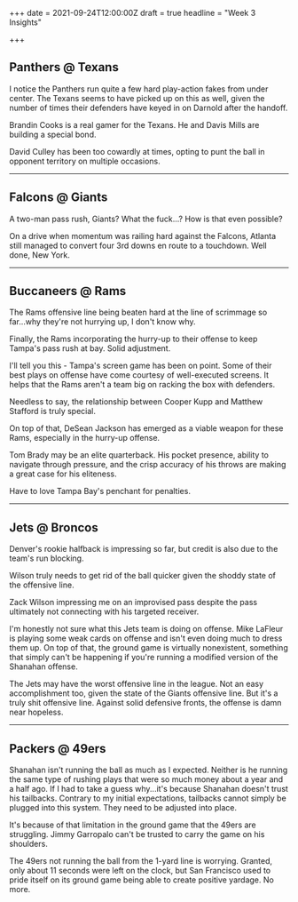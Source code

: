 +++
date = 2021-09-24T12:00:00Z
draft = true
headline = "Week 3 Insights"

+++
## Panthers @ Texans

I notice the Panthers run quite a few hard play-action fakes from under center. The Texans seems to have picked up on this as well, given the number of times their defenders have keyed in on Darnold after the handoff.

Brandin Cooks is a real gamer for the Texans. He and Davis Mills are building a special bond.

David Culley has been too cowardly at times, opting to punt the ball in opponent territory on multiple occasions.

***

## Falcons @ Giants

A two-man pass rush, Giants? What the fuck...? How is that even possible?

On a drive when momentum was railing hard against the Falcons, Atlanta still managed to convert four 3rd downs en route to a touchdown. Well done, New York.

***

## Buccaneers @ Rams

The Rams offensive line being beaten hard at the line of scrimmage so far...why they're not hurrying up, I don't know why.

Finally, the Rams incorporating the hurry-up to their offense to keep Tampa's pass rush at bay. Solid adjustment.

I'll tell you this - Tampa's screen game has been on point. Some of their best plays on offense have come courtesy of well-executed screens. It helps that the Rams aren't a team big on racking the box with defenders.

Needless to say, the relationship between Cooper Kupp and Matthew Stafford is truly special. 

On top of that, DeSean Jackson has emerged as a viable weapon for these Rams, especially in the hurry-up offense.

Tom Brady may be an elite quarterback. His pocket presence, ability to navigate through pressure, and the crisp accuracy of his throws are making a great case for his eliteness.

Have to love Tampa Bay's penchant for penalties.

***

## Jets @ Broncos

Denver's rookie halfback is impressing so far, but credit is also due to the team's run blocking.

Wilson truly needs to get rid of the ball quicker given the shoddy state of the offensive line.

Zack Wilson impressing me on an improvised pass despite the pass ultimately not connecting with his targeted receiver.

I'm honestly not sure what this Jets team is doing on offense. Mike LaFleur is playing some weak cards on offense and isn't even doing much to dress them up. On top of that, the ground game is virtually nonexistent, something that simply can't be happening if you're running a modified version of the Shanahan offense.

The Jets may have the worst offensive line in the league. Not an easy accomplishment too, given the state of the Giants offensive line. But it's a truly shit offensive line.  Against solid defensive fronts, the offense is damn near hopeless.

***

## Packers @ 49ers

Shanahan isn't running the ball as much as I expected. Neither is he running the same type of rushing plays that were so much money about a year and a half ago. If I had to take a guess why...it's because Shanahan doesn't trust his tailbacks. Contrary to my initial expectations, tailbacks cannot simply be plugged into this system. They need to be adjusted into place.

It's because of that limitation in the ground game that the 49ers are struggling. Jimmy Garropalo can't be trusted to carry the game on his shoulders.

The 49ers not running the ball from the 1-yard line is worrying. Granted, only about 11 seconds were left on the clock, but San Francisco used to pride itself on its ground game being able to create positive yardage. No more.